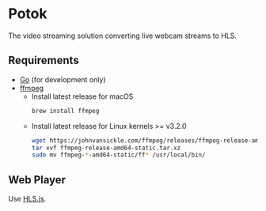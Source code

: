 # Potok

The video streaming solution converting live webcam streams to HLS.

## Requirements

- [Go](https://go.dev/) (for development only)
- [ffmpeg](https://www.ffmpeg.org/)
  - Install latest release for macOS
    ```sh
    brew install ffmpeg
    ```
  - Install latest release for Linux kernels >= v3.2.0
    ```sh
    wget https://johnvansickle.com/ffmpeg/releases/ffmpeg-release-amd64-static.tar.xz
    tar xvf ffmpeg-release-amd64-static.tar.xz
    sudo mv ffmpeg-*-amd64-static/ff* /usr/local/bin/
    ```

## Web Player

Use [HLS.js](https://github.com/video-dev/hls.js).
